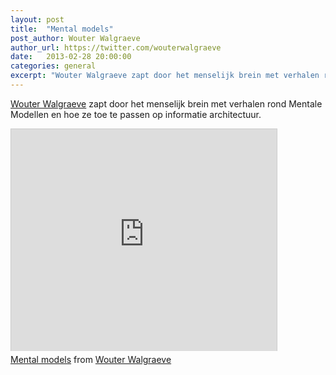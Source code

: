 ```yaml
---
layout: post
title:  "Mental models"
post_author: Wouter Walgraeve
author_url: https://twitter.com/wouterwalgraeve
date:   2013-02-28 20:00:00
categories: general
excerpt: "Wouter Walgraeve zapt door het menselijk brein met verhalen rond Mentale Modellen en hoe ze toe te passen op informatie architectuur."
---
```


[Wouter Walgraeve](https://twitter.com/wouterwalgraeve) zapt door het menselijk brein met verhalen rond Mentale Modellen en hoe ze toe te passen op informatie architectuur.

<div class="media-embed">
	<iframe src="http://www.slideshare.net/slideshow/embed_code/16443963" width="425" height="355" frameborder="0" marginwidth="0" marginheight="0" scrolling="no" style="border:1px solid #CCC;border-width:1px 1px 0;margin-bottom:5px" allowfullscreen> </iframe>
</div>
<div style="margin-bottom:5px"><a href="https://www.slideshare.net/wouterwalgraeve/mental-models-16443963" title="Mental models" target="_blank">Mental models</a> from <a href="http://www.slideshare.net/wouterwalgraeve" target="_blank">Wouter Walgraeve</a></div>
